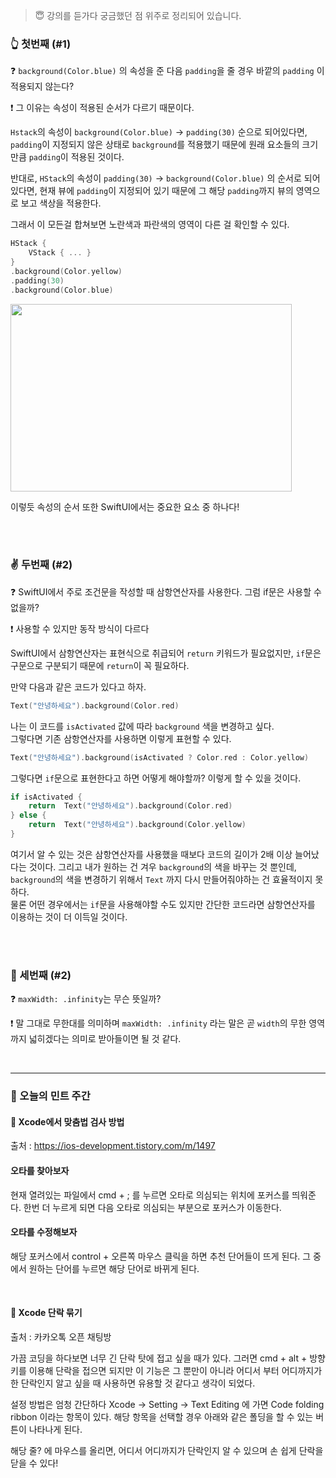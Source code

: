 > 😇 강의를 듣가다 궁금했던 점 위주로 정리되어 있습니다.


### 👆 첫번째 (#1)
❓ `background(Color.blue)` 의 속성을 준 다음 `padding`을 줄 경우 바깥의 `padding` 이 적용되지 않는다?

❗ 그 이유는 속성이 적용된 순서가 다르기 때문이다.

`Hstack`의 속성이 `background(Color.blue)` -> `padding(30)` 순으로 되어있다면, `padding`이 지정되지 않은 상태로 `background`를 적용했기 때문에 원래 요소들의 크기 만큼 `padding`이 적용된 것이다.

반대로, `HStack`의 속성이 `padding(30)` -> `background(Color.blue)` 의 순서로 되어있다면, 현재 뷰에 `padding`이 지정되어 있기 때문에 그 해당 `padding`까지 뷰의 영역으로 보고 색상을 적용한다.

그래서 이 모든걸 합쳐보면 노란색과 파란색의 영역이 다른 걸 확인할 수 있다.
```swift
HStack {
	VStack { ... }
}
.background(Color.yellow)
.padding(30)
.background(Color.blue)
```
<img  src="https://github.com/mingging/swiftui-daily-digest/blob/main/mindigo/SwfitUI%20fundametal%20Tutorial/assets/%231_1.png?raw=true"  width="450px"  height="300px"  title=""></img><br/>

이렇듯 속성의 순서 또한 SwiftUI에서는 중요한 요소 중 하나다!

<br><br>

### ✌ 두번째 (#2)
❓ SwiftUI에서 주로 조건문을 작성할 때 삼항연산자를 사용한다. 그럼 if문은 사용할 수 없을까?

❗ 사용할 수 있지만 동작 방식이 다르다

SwiftUI에서 삼항연산자는 표현식으로 취급되어 `return` 키워드가 필요없지만, `if`문은 구문으로 구분되기 때문에 `return`이 꼭 필요하다.

만약 다음과 같은 코드가 있다고 하자.
```swift
Text("안녕하세요").background(Color.red)
```

나는 이 코드를 `isActivated` 값에 따라 `background` 색을 변경하고 싶다.   
그렇다면 기존 삼항연산자를 사용하면 이렇게 표현할 수 있다.

```swift
Text("안녕하세요").background(isActivated ? Color.red : Color.yellow)
```

그렇다면 `if`문으로 표현한다고 하면 어떻게 해야할까? 이렇게 할 수 있을 것이다.

```swift
if isActivated {
	return  Text("안녕하세요").background(Color.red)
} else {
	return  Text("안녕하세요").background(Color.yellow)
}
```

여기서 알 수 있는 것은 삼항연산자를 사용했을 때보다 코드의 길이가 2배 이상 늘어났다는 것이다. 그리고 내가 원하는 건 겨우 `background`의 색을 바꾸는 것 뿐인데, `background`의 색을 변경하기 위해서 `Text` 까지 다시 만들어줘야하는 건 효율적이지 못하다.   
물론 어떤 경우에서는 `if`문을 사용해야할 수도 있지만 간단한 코드라면 삼항연산자를 이용하는 것이 더 이득일 것이다.

<br><br>

### 🤟 세번째 (#2)
❓ `maxWidth: .infinity`는 무슨 뜻일까?

❗ 말 그대로 무한대를 의미하며 `maxWidth: .infinity` 라는 말은 곧 `width`의 무한 영역까지 넓히겠다는 의미로 받아들이면 될 것 같다.

<br>
<hr>

### 🌿 오늘의 민트 주간
#### 🌳 Xcode에서 맞춤법 검사 방법
출처 : https://ios-development.tistory.com/m/1497

#### 오타를 찾아보자
현재 열려있는 파일에서 cmd + ; 를 누르면 오타로 의심되는 위치에 포커스를 띄워준다.
한번 더 누르게 되면 다음 오타로 의심되는 부분으로 포커스가 이동한다.
<img  src="https://github.com/mingging/swiftui-daily-digest/blob/main/mindigo/SwfitUI%20fundametal%20Tutorial/assets/mint_1.png" title=""></img><br/>


#### 오타를 수정해보자
해당 포커스에서 control + 오른쪽 마우스 클릭을 하면 추천 단어들이 뜨게 된다.
그 중에서 원하는 단어를 누르면 해당 단어로 바뀌게 된다.
<img  src="https://github.com/mingging/swiftui-daily-digest/blob/main/mindigo/SwfitUI%20fundametal%20Tutorial/assets/mint_2.png" title=""></img><br/>

<br>

#### 🌳 Xcode 단락 묶기
출처 : 카카오톡 오픈 채팅방

가끔 코딩을 하다보면 너무 긴 단락 탓에 접고 싶을 때가 있다. 그러면 cmd + alt + 방향키를 이용해 단락을 접으면 되지만 이 기능은 그 뿐만이 아니라 어디서 부터 어디까지가 한 단락인지 알고 싶을 때 사용하면 유용할 것 같다고 생각이 되었다.

설정 방법은 엄청 간단하다
Xcode -> Setting -> Text Editing 에 가면 Code folding ribbon 이라는 항목이 있다.
해당 항목을 선택할 경우 아래와 같은 폴딩을 할 수 있는 버튼이 나타나게 된다.
<img  src="https://github.com/mingging/swiftui-daily-digest/blob/main/mindigo/SwfitUI%20fundametal%20Tutorial/assets/mint_3.png" title=""></img><br/>

해당 줄? 에 마우스를 올리면, 어디서 어디까지가 단락인지 알 수 있으며 손 쉽게 단락을 닫을 수 있다!
